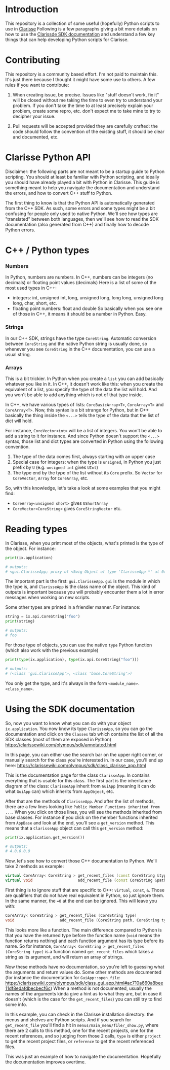 Introduction
============

This repository is a collection of some useful (hopefully) Python scripts to use in [Clarisse](https://www.isotropix.com/)
Following is a few paragraphs giving a bit more details on how to use the [Clarissde SDK documentation](https://clarissewiki.com/olympus/sdk/index.html)
and understand a few key things that can help developing Python scripts for Clarisse.

Contributing
============

This repository is a community based effort. I'm not paid to maintain this. It's just there because I thought it might have some use
to others. A few rules if you want to contribute:

1. When creating issue, be precise. Issues like "stuff doesn't work, fix it" will be closed without me taking the time to even try to
understand your problem. If you don't take the time to at least precisely explain your problem, create some repro, etc. don't expect
me to take mine to try to decipher your issue.

2. Pull requests will be accepted provided they are carefully crafted: the code should follow the convention of the existing stuff,
it should be clear and documented, etc.

Clarisse Python API
===================

Disclaimer: the following parts are not meant to be a startup guide to Python scripting. You should at least be familiar with Python
scripting, and ideally you should have already played a bit with Python in Clarisse. This guide is something meant to help you navigate
the documentation and understand the errors, and how to convert C++ stuff to Python.

The first thing to know is that the Python API is automatically generated from the C++ SDK. As such, some errors and some types might
be a bit confusing for people only used to native Python. We'll see how types are "translated" between both languages, then we'll see
how to read the SDK documentation (also generated from C++) and finally how to decode Python errors.

C++ / Python types
==================

### Numbers

In Python, numbers are numbers. In C++, numbers can be integers (no decimals) or floating point values (decimals) Here is a list of some
of the most used types in C++:
- integers: int, unsigned int, long, unsigned long, long long, unsigned long long, char, short, etc.
- floating point numbers: float and double
So basically when you see one of those in C++, it means it should be a number in Python. Easy.

### Strings

In our C++ SDK, strings have the type `CoreString`. Automatic conversion between `CoreString` and the native Python string is usually done,
so whenever you see `CoreString` in the C++ documentation, you can use a usual string.

### Arrays

This is a bit trickier. In Python when you create a `list` you can add basically whatever you like in it. In C++, it doesn't work like this:
when you create the equivalent of a list, you specify the type of the data the list will hold. And you won't be able to add anything which is
not of that type inside.

In C++, we have various types of lists: `CoreBasicArray<T>`, `CoreArray<T>` and `CoreArray<T>`. Now, this syntax is a bit strange for Python,
but in C++ basically the thing inside the `<...>` tells the type of the data that the list of dict will hold.

For instance, `CoreVector<int>` will be a list of integers. You won't be able to add a string to it for instance. And since Python doesn't
support the `<...>` syntax, those list and dict types are converted in Python using the following convention.
1. The type of the data comes first, always starting with an upper case
2. Special case for integers: when the type is `unsigned`, in Python you just prefix by `U` (e.g. `unsigned int` gives `UInt`)
3. The type end by the type of the list without its `Core` prefix. So `Vector` for `CoreVector`, `Array` for `CoreArray`, etc.

So, with this knowledge, let's take a look at some examples that you might find:
- `CoreArray<unsigned short>` gives `UShortArray`
- `CoreVector<CoreString>` gives `CoreStringVector`
etc.

Reading types
=============

In Clarisse, when you print most of the objects, what's printed is the type of the object. For instance:
```python
print(ix.application)

# outputs:
# <gui.ClarisseApp; proxy of <Swig Object of type 'ClarisseApp *' at 0x0000023B30FF7240> >
```

The important part is the first: `gui.ClarisseApp`. `gui` is the module in which the type is, and `ClarisseApp` is the class name of the object.
This kind of outputs is important because you will probably encounter them a lot in error messages when working on new scripts.

Some other types are printed in a friendler manner. For instance:
```python
string = ix.api.CoreString("foo")
print(string)

# outputs:
# foo
```

For those type of objects, you can use the native `type` Python function (which also work with the previous example)
```python
print(type(ix.application), type(ix.api.CoreString("foo")))

# outputs:
# (<class 'gui.ClarisseApp'>, <class 'base.CoreString'>)
```

You only get the type, and it's always in the form `<module_name>.<class_name>`.

Using the SDK documentation
===========================

So, now you want to know what you can do with your object `ix.application`. You now know its type `ClarisseApp`, so you can go the documentation
and click on the `Classes` tab which contains the list of all the SDK classes (most of them are exposed in Python)
https://clarissewiki.com/olympus/sdk/annotated.html

In this page, you can either use the search bar on the upper right corner, or manually search for the class you're interested in. In our case,
you'll end up here: https://clarissewiki.com/olympus/sdk/class_clarisse_app.html

This is the documentation page for the class `ClarisseApp`. In contains everything that is usable for this class. The first part is the inheritance
diagram of the class: `ClarisseApp` inherit from `GuiApp` (meaning it can do what `GuiApp` can) which inherits from `AppObject`, etc.

After that are the methods of `ClarisseApp`. And after the list of methods, there are a few lines looking like `Public Member Functions inherited
from ...`. When you click on those lines, you will see the methods inherited from base classes. For instance if you click on the member functions
inherited from `AppBase` and look at the end, you'll see a `get_version` method. This means that a `ClarisseApp` object can call this `get_version`
method:
```python
print(ix.application.get_version())

# outputs:
# 4.0.0.0.9
```

Now, let's see how to convert those C++ documentation to Python. We'll take 2 methods as example:
```cpp
virtual CoreArray< CoreString > get_recent_files (const CoreString &type) const =0
virtual void                    add_recent_file (const CoreString &path, const CoreString &type)=0
```

First thing is to ignore stuff that are specific to C++: `virtual`, `const`, `&`. Those are qualifiers that do not have real equivalent in Python, so
just ignore them. In the same manner, the `=0` at the end can be ignored. This will leave you with:
```cpp
CoreArray< CoreString > get_recent_files (CoreString type)
void                    add_recent_file (CoreString path, CoreString type)
```

This looks more like a function. The main difference compared to Python is that you have the returned type before the function name (`void`
means the function returns nothing) and each function argument has its type before its name. So for instance,
`CoreArray< CoreString > get_recent_files (CoreString type)` is a function named `get_recent_files` which takes a string as its argument, and will return
an array of strings.

Now these methods have no documentation, so you're left to guessing what the arguments and return values do. Some other methods are documented (for
instance the documentation for `GuiApp::open_file`: https://clarissewiki.com/olympus/sdk/class_gui_app.html#ac710a660a8bee11df8edafdbecbecf6c)
When a method is not documented, usually the names of the arguments kinda give a hint as to what they are, but in case it doesn't (which is the
case for the `get_recent_files`) you can still try to find some info.

In this example, you can check in the Clarisse installation directory: the menus and shelves are Python scripts. And if you search for `get_recent_file`
you'll find a hit in `menus/main_menu/file/_show.py`, where there are 2 calls to this method, one for the recent projects, one for the recent references,
and so judging from those 2 calls, `type` is either `project` to get the recent project files, or `reference` to get the recent referenced files.

This was just an example of how to navigate the documentation. Hopefully the documentation improves overtime.
